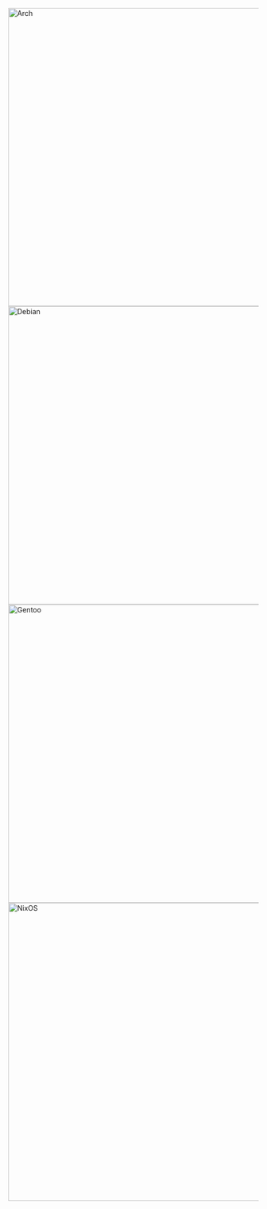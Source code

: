 <img src="https://github.com/max2000warlord/distros-in-neon/blob/main/Previews/arch.png" alt="Arch" width="600"><img src="https://github.com/max2000warlord/distros-in-neon/blob/main/Previews/debian.png" alt="Debian" width="600">
<img src="https://github.com/max2000warlord/distros-in-neon/blob/main/Previews/gentoo.png" alt="Gentoo" width="600"><img src="https://github.com/max2000warlord/distros-in-neon/blob/main/Previews/nixos.png" alt="NixOS" width="600">


